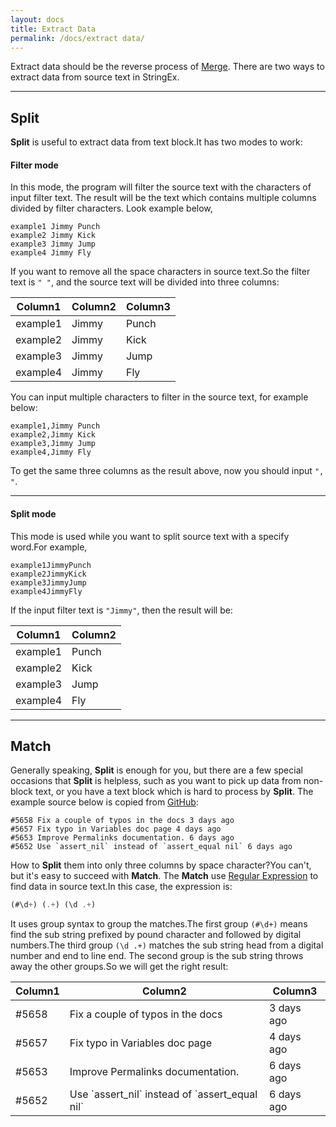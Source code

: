 ```yaml
---
layout: docs
title: Extract Data
permalink: /docs/extract data/
---
```


Extract data should be the reverse process of [Merge](/docs/merge/).
There are two ways to extract data from source text in StringEx.

----------

## Split

**Split** is useful to extract data from text block.It has two modes to work:

#### Filter mode

In this mode, the program will filter the source text with the characters of input filter text.
The result will be the text which contains multiple columns divided by filter characters.
Look example below,

```
example1 Jimmy Punch
example2 Jimmy Kick
example3 Jimmy Jump
example4 Jimmy Fly
```

If you want to remove all the space characters in source text.So the filter text is ```" "```, and the source text
will be divided into three columns:

| Column1  | Column2 | Column3 |
| -------- | ------- | ------- |
| example1 | Jimmy   | Punch   |
| example2 | Jimmy   | Kick    |
| example3 | Jimmy   | Jump    |
| example4 | Jimmy   | Fly     |

You can input multiple characters to filter in the source text, for example below:

```
example1,Jimmy Punch
example2,Jimmy Kick
example3,Jimmy Jump
example4,Jimmy Fly
```

To get the same three columns as the result above, now you should input ```", "```.

----------

#### **Split** mode

This mode is used while you want to split source text with a specify word.For example,

```
example1JimmyPunch
example2JimmyKick
example3JimmyJump
example4JimmyFly
```

If the input filter text is ```"Jimmy"```, then the result will be:

| Column1  | Column2 |
| -------- | ------- |
| example1 | Punch   |
| example2 | Kick    |
| example3 | Jump    |
| example4 | Fly     |

----------

## Match

Generally speaking, **Split** is enough for you, but there are a few special occasions that **Split** is helpless,
such as you want to pick up data from non-block text, or you have a text block which is hard to process by **Split**.
The example source below is copied from [GitHub](https://github.com/jekyll/jekyll/pulse):
  
```
#5658 Fix a couple of typos in the docs 3 days ago
#5657 Fix typo in Variables doc page 4 days ago
#5653 Improve Permalinks documentation. 6 days ago
#5652 Use `assert_nil` instead of `assert_equal nil` 6 days ago
```

How to **Split** them into only three columns by space character?You can't, but it's easy to succeed with **Match**.
The **Match** use [Regular Expression](https://en.wikipedia.org/wiki/Regular_expression) to find data in source text.In this case, the expression is:

```javascript
(#\d+) (.+) (\d .+)
```

It uses group syntax to group the matches.The first group ```(#\d+)``` means find the sub string prefixed by pound character and
followed by digital numbers.The third group ```(\d .+)``` matches the sub string head from a digital number and end to line end.
The second group is the sub string throws away the other groups.So we will get the right result:

| Column1  | Column2 | Column3 |
| -------- | ----------------------------------------------- | ---------- |
| #5658 | Fix a couple of typos in the docs                  | 3 days ago |
| #5657 | Fix typo in Variables doc page                     | 4 days ago |
| #5653 | Improve Permalinks documentation.                  | 6 days ago |
| #5652 | Use \`assert_nil\` instead of \`assert_equal nil\` | 6 days ago |
